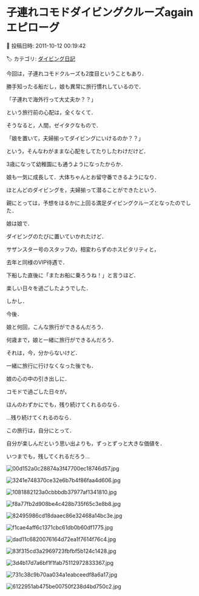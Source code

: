 # 子連れコモドダイビングクルーズagain　エピローグ

📅 投稿日時: 2011-10-12 00:19:42

🏷️ カテゴリ: [ダイビング日記](ce3a7a8d424d112fce83ee85c81a0e344.md)

今回は，子連れコモドクルーズも2度目ということもあり．


勝手知ったる船だし，娘も異常に旅行慣れしているので．


「子連れで海外行って大丈夫か？？」


という旅行前の心配は，全くなくて．





そうなると，人間，ゼイタクなもので．


「娘を置いて，夫婦揃ってダイビングにいけるのか？？」


という，そんなわがままな心配をしてたりしたわけだけど．





3歳になって幼稚園にも通うようになったからか．


娘も一気に成長して．大体ちゃんとお留守番できるようになり．


ほとんどのダイビングを，夫婦揃って潜ることができたという．


親にとっては，予想をはるかに上回る満足ダイビングクルーズとなったのでした．





娘は娘で．


ダイビングのたびに置いていかれたけど．


サザンスター号のスタッフの，相変わらずのホスピタリティと，


去年と同様のVIP待遇で．


下船した直後に「またお船に乗ろうね！」と言うほど．


楽しい日々を過ごしたようでした．





しかし．


今後．


娘と何回，こんな旅行ができるんだろう．


何歳まで，娘と一緒に旅行ができるんだろう．





それは，今，分からないけど．


一緒に旅行に行けなくなった後でも．


娘の心の中の引き出しに．


コモドで過ごした日々が，


ほんのわずかにでも，残り続けてくれるのなら．





…残り続けてくれるのなら．


この旅行は，自分にとって．


自分が楽しんだという思い出よりも，ずっとずっと大きな価値を．


いつまでも，残してくれるだろう…







![00d152a0c28874a3f47700ec18746d57.jpg](images/00d152a0c28874a3f47700ec18746d57.jpg)



![3241e748370ce32e6b7b4f86faa4d606.jpg](images/3241e748370ce32e6b7b4f86faa4d606.jpg)






![1081882123a0cbbbdb37977af1341810.jpg](images/1081882123a0cbbbdb37977af1341810.jpg)



![f8a77fb2d908be4c428b735f65c3e8b8.jpg](images/f8a77fb2d908be4c428b735f65c3e8b8.jpg)






![82495986cd18daaec86e32468a14bc3e.jpg](images/82495986cd18daaec86e32468a14bc3e.jpg)



![f1cae4aff6c1371cbc61db0b60df1775.jpg](images/f1cae4aff6c1371cbc61db0b60df1775.jpg)






![dad11c6820076164d72ea1f7614f76c4.jpg](images/dad11c6820076164d72ea1f7614f76c4.jpg)



![83f315cd3a2969723fbfbf5b124c1428.jpg](images/83f315cd3a2969723fbfbf5b124c1428.jpg)






![3d4b17d7a6bf1f1fab75112972833367.jpg](images/3d4b17d7a6bf1f1fab75112972833367.jpg)



![731c38c9b70aa034a1eabceedf8a6a17.jpg](images/731c38c9b70aa034a1eabceedf8a6a17.jpg)






![6122951ab475be00750f238d4bd750c2.jpg](images/6122951ab475be00750f238d4bd750c2.jpg)
